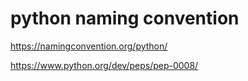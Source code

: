 # python naming convention

https://namingconvention.org/python/

https://www.python.org/dev/peps/pep-0008/


